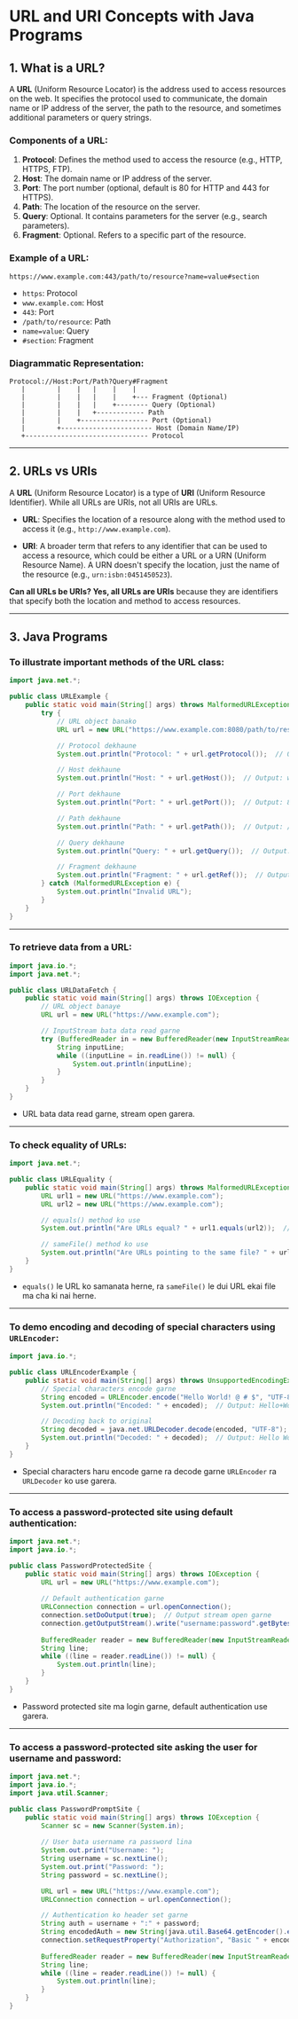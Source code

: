
# URL and URI Concepts with Java Programs

## 1. What is a URL?

A **URL** (Uniform Resource Locator) is the address used to access resources on the web. It specifies the protocol used to communicate, the domain name or IP address of the server, the path to the resource, and sometimes additional parameters or query strings.

### Components of a URL:

1. **Protocol**: Defines the method used to access the resource (e.g., HTTP, HTTPS, FTP).
2. **Host**: The domain name or IP address of the server.
3. **Port**: The port number (optional, default is 80 for HTTP and 443 for HTTPS).
4. **Path**: The location of the resource on the server.
5. **Query**: Optional. It contains parameters for the server (e.g., search parameters).
6. **Fragment**: Optional. Refers to a specific part of the resource.

### Example of a URL:
```
https://www.example.com:443/path/to/resource?name=value#section
```

- `https`: Protocol
- `www.example.com`: Host
- `443`: Port
- `/path/to/resource`: Path
- `name=value`: Query
- `#section`: Fragment

### Diagrammatic Representation:

```
Protocol://Host:Port/Path?Query#Fragment
   |        |    |   |    |    |
   |        |    |   |    |    +--- Fragment (Optional)
   |        |    |   |    +-------- Query (Optional)
   |        |    |   +------------ Path
   |        |    +----------------- Port (Optional)
   |        +----------------------- Host (Domain Name/IP)
   +------------------------------- Protocol
```

---

## 2. URLs vs URIs

A **URL** (Uniform Resource Locator) is a type of **URI** (Uniform Resource Identifier). While all URLs are URIs, not all URIs are URLs.

- **URL**: Specifies the location of a resource along with the method used to access it (e.g., `http://www.example.com`).
  
- **URI**: A broader term that refers to any identifier that can be used to access a resource, which could be either a URL or a URN (Uniform Resource Name). A URN doesn't specify the location, just the name of the resource (e.g., `urn:isbn:0451450523`).

**Can all URLs be URIs? Yes, all URLs are URIs** because they are identifiers that specify both the location and method to access resources.

---

## 3. Java Programs

### To illustrate important methods of the URL class:

```java
import java.net.*;

public class URLExample {
    public static void main(String[] args) throws MalformedURLException {
        try {
            // URL object banako
            URL url = new URL("https://www.example.com:8080/path/to/resource?name=value#section");

            // Protocol dekhaune
            System.out.println("Protocol: " + url.getProtocol());  // Output: https

            // Host dekhaune
            System.out.println("Host: " + url.getHost());  // Output: www.example.com

            // Port dekhaune
            System.out.println("Port: " + url.getPort());  // Output: 8080

            // Path dekhaune
            System.out.println("Path: " + url.getPath());  // Output: /path/to/resource

            // Query dekhaune
            System.out.println("Query: " + url.getQuery());  // Output: name=value

            // Fragment dekhaune
            System.out.println("Fragment: " + url.getRef());  // Output: section
        } catch (MalformedURLException e) {
            System.out.println("Invalid URL");
        }
    }
}
```



---

### To retrieve data from a URL:

```java
import java.io.*;
import java.net.*;

public class URLDataFetch {
    public static void main(String[] args) throws IOException {
        // URL object banaye
        URL url = new URL("https://www.example.com");

        // InputStream bata data read garne
        try (BufferedReader in = new BufferedReader(new InputStreamReader(url.openStream()))) {
            String inputLine;
            while ((inputLine = in.readLine()) != null) {
                System.out.println(inputLine);
            }
        }
    }
}
```

- URL bata data read garne, stream open garera.

---

### To check equality of URLs:

```java
import java.net.*;

public class URLEquality {
    public static void main(String[] args) throws MalformedURLException {
        URL url1 = new URL("https://www.example.com");
        URL url2 = new URL("https://www.example.com");

        // equals() method ko use
        System.out.println("Are URLs equal? " + url1.equals(url2));  // Output: true

        // sameFile() method ko use
        System.out.println("Are URLs pointing to the same file? " + url1.sameFile(url2));  // Output: true
    }
}
```

- `equals()` le URL ko samanata herne, ra `sameFile()` le dui URL ekai file ma cha ki nai herne.

---

### To demo encoding and decoding of special characters using `URLEncoder`:

```java
import java.io.*;

public class URLEncoderExample {
    public static void main(String[] args) throws UnsupportedEncodingException {
        // Special characters encode garne
        String encoded = URLEncoder.encode("Hello World! @ # $", "UTF-8");
        System.out.println("Encoded: " + encoded);  // Output: Hello+World%21+%40+%23+%24

        // Decoding back to original
        String decoded = java.net.URLDecoder.decode(encoded, "UTF-8");
        System.out.println("Decoded: " + decoded);  // Output: Hello World! @ # $
    }
}
```

- Special characters haru encode garne ra decode garne `URLEncoder` ra `URLDecoder` ko use garera.

---

### To access a password-protected site using default authentication:

```java
import java.net.*;
import java.io.*;

public class PasswordProtectedSite {
    public static void main(String[] args) throws IOException {
        URL url = new URL("https://www.example.com");
        
        // Default authentication garne
        URLConnection connection = url.openConnection();
        connection.setDoOutput(true);  // Output stream open garne
        connection.getOutputStream().write("username:password".getBytes());
        
        BufferedReader reader = new BufferedReader(new InputStreamReader(connection.getInputStream()));
        String line;
        while ((line = reader.readLine()) != null) {
            System.out.println(line);
        }
    }
}
```

- Password protected site ma login garne, default authentication use garera.

---

### To access a password-protected site asking the user for username and password:

```java
import java.net.*;
import java.io.*;
import java.util.Scanner;

public class PasswordPromptSite {
    public static void main(String[] args) throws IOException {
        Scanner sc = new Scanner(System.in);
        
        // User bata username ra password lina
        System.out.print("Username: ");
        String username = sc.nextLine();
        System.out.print("Password: ");
        String password = sc.nextLine();

        URL url = new URL("https://www.example.com");
        URLConnection connection = url.openConnection();

        // Authentication ko header set garne
        String auth = username + ":" + password;
        String encodedAuth = new String(java.util.Base64.getEncoder().encode(auth.getBytes()));
        connection.setRequestProperty("Authorization", "Basic " + encodedAuth);
        
        BufferedReader reader = new BufferedReader(new InputStreamReader(connection.getInputStream()));
        String line;
        while ((line = reader.readLine()) != null) {
            System.out.println(line);
        }
    }
}
```


